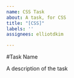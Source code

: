 ```yaml
---
name: CSS Task
about: A task, for CSS
title: "[CSS]"
labels: ''
assignees: elliotdkim

---
```


#Task Name

A description of the task
